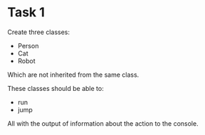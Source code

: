 # Task 1

Create three classes:

- Person
- Cat
- Robot

Which are not inherited from the same class.

These classes should be able to:

- run
- jump

All with the output of information about the action to the console.
